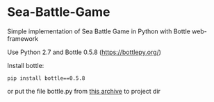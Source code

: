 # Sea-Battle-Game
Simple implementation of Sea Battle Game in Python with Bottle web-framework

Use Python 2.7 and Bottle 0.5.8 (https://bottlepy.org/)

Install bottle: 

`pip install bottle==0.5.8`

or put the file bottle.py from [this archive](https://files.pythonhosted.org/packages/05/f8/586b6676ea41ff1cb3a6a9442911b1987ab08d31cd3e46bfc11b578df3c2/bottle-0.5.8.tar.gz) to project dir
